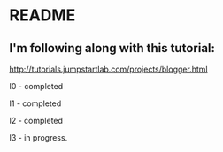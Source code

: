 # README

## I'm following along with this tutorial:

http://tutorials.jumpstartlab.com/projects/blogger.html

I0 - completed

I1 - completed

I2 - completed

I3 - in progress.
